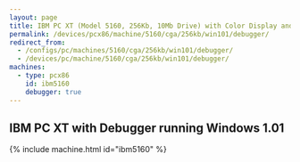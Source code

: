 ```yaml
---
layout: page
title: IBM PC XT (Model 5160, 256Kb, 10Mb Drive) with Color Display and Debugger running Windows 1.01
permalink: /devices/pcx86/machine/5160/cga/256kb/win101/debugger/
redirect_from:
  - /configs/pc/machines/5160/cga/256kb/win101/debugger/
  - /devices/pc/machine/5160/cga/256kb/win101/debugger/
machines:
  - type: pcx86
    id: ibm5160
    debugger: true
---
```


IBM PC XT with Debugger running Windows 1.01
---

{% include machine.html id="ibm5160" %}
